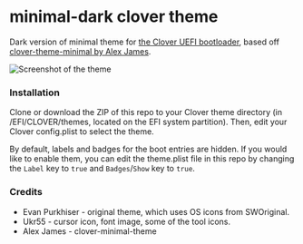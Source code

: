 # minimal-dark clover theme
Dark version of minimal theme for [the Clover UEFI bootloader](http://sourceforge.net/projects/cloverefiboot), based off [clover-theme-minimal by Alex James](https://github.com/al3xtjames/clover-theme-minimal).

![Screenshot of the theme](<screen>)

### Installation
Clone or download the ZIP of this repo to your Clover theme directory (in /EFI/CLOVER/themes, located on the EFI system partition).
Then, edit your Clover config.plist to select the theme.

By default, labels and badges for the boot entries are hidden. If you would like to enable them, you can edit the theme.plist file in this repo by changing the `Label` key to `true` and `Badges`/`Show` key to `true`.

### Credits

- Evan Purkhiser - original theme, which uses OS icons from SWOriginal. 
- Ukr55 - cursor icon, font image, some of the tool icons.
- Alex James - clover-minimal-theme
